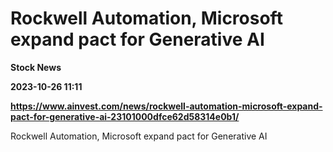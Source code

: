 # Rockwell Automation, Microsoft expand pact for Generative AI
**Stock News**

**2023-10-26 11:11**

**https://www.ainvest.com/news/rockwell-automation-microsoft-expand-pact-for-generative-ai-23101000dfce62d58314e0b1/**

Rockwell Automation, Microsoft expand pact for Generative AI